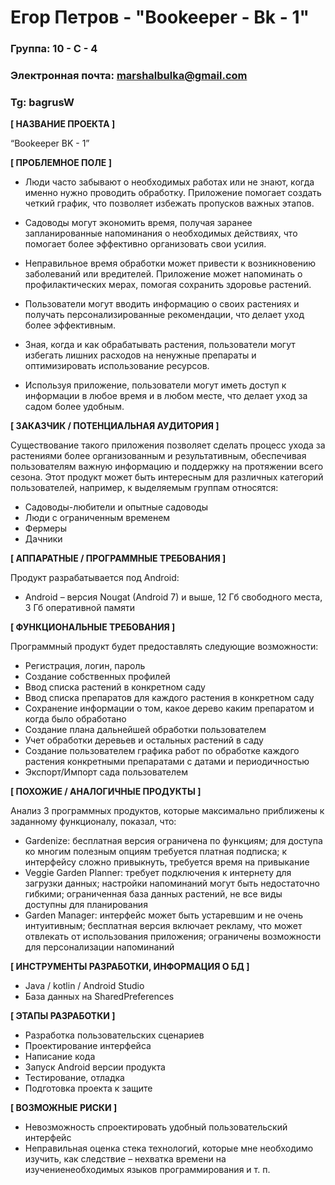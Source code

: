 # Егор Петров - "Bookeeper - Bk - 1"

### Группа: 10 - С - 4
### Электронная почта: marshalbulka@gmail.com
### Tg: bagrusW


**[ НАЗВАНИЕ ПРОЕКТА ]**

“Bookeeper BK - 1”

**[ ПРОБЛЕМНОЕ ПОЛЕ ]**

* Люди часто забывают о необходимых работах или не знают, когда именно нужно проводить обработку. Приложение помогает создать четкий график, что позволяет избежать пропусков важных этапов.
     
* Садоводы могут экономить время, получая заранее запланированные напоминания о необходимых действиях, что помогает более эффективно организовать свои усилия.
     
* Неправильное время обработки может привести к возникновению заболеваний или вредителей. Приложение может напоминать о профилактических мерах, помогая сохранить здоровье растений.

* Пользователи могут вводить информацию о своих растениях и получать персонализированные рекомендации, что делает уход более эффективным.
     
* Зная, когда и как обрабатывать растения, пользователи могут избегать лишних расходов на ненужные препараты и оптимизировать использование ресурсов.
     
* Используя приложение, пользователи могут иметь доступ к информации в любое время и в любом месте, что делает уход за садом более удобным.

**[ ЗАКАЗЧИК / ПОТЕНЦИАЛЬНАЯ АУДИТОРИЯ ]**

Существование такого приложения позволяет сделать процесс ухода за растениями более организованным и результативным, обеспечивая пользователям важную информацию и поддержку на протяжении всего сезона. Этот продукт может быть интересным для различных категорий пользователей, например, к выделяемым группам относятся:

* Садоводы-любители и опытные садоводы
* Люди с ограниченным временем
* Фермеры
* Дачники

**[ АППАРАТНЫЕ / ПРОГРАММНЫЕ ТРЕБОВАНИЯ ]** 

Продукт разрабатывается под Android:
* Android – версия Nougat (Android 7) и выше, 12 Гб свободного места, 3 Гб оперативной памяти
  
**[ ФУНКЦИОНАЛЬНЫЕ ТРЕБОВАНИЯ ]**

Программный продукт будет предоставлять следующие возможности:
* Регистрация, логин, пароль
* Создание собственных профилей 
* Ввод списка растений в конкретном саду
* Ввод списка препаратов для каждого растения в конкретном саду
* Сохранение информации о том, какое дерево каким препаратом и когда было обработано
* Создание плана дальнейшей обработки пользователем
* Учет обработки деревьев и остальных растений в саду
* Создание пользователем графика работ по обработке каждого растения конкретными препаратами с датами и периодичностью
* Экспорт/Импорт сада пользователем

**[ ПОХОЖИЕ / АНАЛОГИЧНЫЕ ПРОДУКТЫ ]**

Анализ 3 программных продуктов, которые максимально приближены к заданному функционалу, показал, что:

* Gardenize: бесплатная версия ограничена по функциям; для доступа ко многим полезным опциям требуется платная подписка; к интерфейсу сложно привыкнуть, требуется время на привыкание
*	Veggie Garden Planner: требует подключения к интернету для загрузки данных; настройки напоминаний могут быть недостаточно гибкими; ограниченная база данных растений, не все виды доступны для планирования
* Garden Manager: интерфейс может быть устаревшим и не очень интуитивным; бесплатная версия включает рекламу, что может отвлекать от использования приложения; ограничены возможности для персонализации напоминаний
 
**[ ИНСТРУМЕНТЫ РАЗРАБОТКИ, ИНФОРМАЦИЯ О БД ]**

*	Java / kotlin / Android Studio
*    База данных на SharedPreferences

**[ ЭТАПЫ РАЗРАБОТКИ ]**

*	Разработка пользовательских сценариев
*	Проектирование интерфейса
*    Написание кода
*	Запуск Android версии продукта
*	Тестирование, отладка
*	Подготовка проекта к защите

**[ ВОЗМОЖНЫЕ РИСКИ ]**

*	Невозможность спроектировать удобный пользовательский интерфейс 
*	Неправильная оценка стека технологий, которые мне необходимо изучить, как следствие – нехватка времени на изучениенеобходимых языков программирования и т. п.
